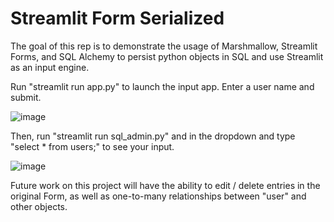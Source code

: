 # Streamlit Form Serialized

The goal of this rep is to demonstrate the usage of Marshmallow, Streamlit Forms, and SQL Alchemy to persist python objects in SQL and use Streamlit as an input engine.

Run "streamlit run app.py" to launch the input app.  Enter a user name and submit.

![image](https://user-images.githubusercontent.com/39496491/230428284-a669b5d2-5e3d-45ca-8418-566cb0057529.png)

Then, run "streamlit run sql_admin.py" and in the dropdown and type "select * from users;" to see your input.

![image](https://user-images.githubusercontent.com/39496491/230428074-1c6eda01-5e77-4c7f-81b8-1a84ce3c5a7f.png)

Future work on this project will have the ability to edit / delete entries in the original Form, as well as one-to-many relationships between "user" and other objects.
